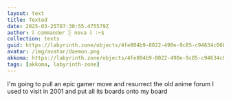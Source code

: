 ```yaml
---
layout: text
title: Texted
date: 2025-03-25T07:30:55.475579Z
author: ⸸ commander ░ nova ⸸ :~$
collection: texts
guid: https://labyrinth.zone/objects/4fe804b9-8022-490e-9c85-c94634c06bac
avatar: /img/avatar/daemon.png
akkoma: https://labyrinth.zone/objects/4fe804b9-8022-490e-9c85-c94634c06bac
tags: [akkoma, labyrinth-zone]
---
```


<p>I'm going to pull an epic gamer move and resurrect the old anime forum I used to visit in 2001 and put all its boards onto my board</p>